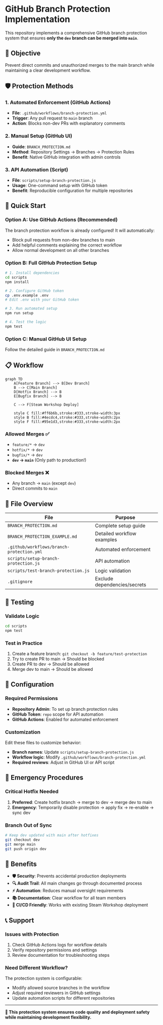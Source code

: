 # GitHub Branch Protection Implementation

This repository implements a comprehensive GitHub branch protection system that ensures **only the `dev` branch can be merged into `main`**.

## 🎯 Objective

Prevent direct commits and unauthorized merges to the main branch while maintaining a clear development workflow.

## 🛡️ Protection Methods

### 1. Automated Enforcement (GitHub Actions)
- **File**: `.github/workflows/branch-protection.yml`
- **Trigger**: Any pull request to `main` branch
- **Action**: Blocks non-dev PRs with explanatory comments

### 2. Manual Setup (GitHub UI)
- **Guide**: `BRANCH_PROTECTION.md`
- **Method**: Repository Settings → Branches → Protection Rules
- **Benefit**: Native GitHub integration with admin controls

### 3. API Automation (Script)
- **File**: `scripts/setup-branch-protection.js`
- **Usage**: One-command setup with GitHub token
- **Benefit**: Reproducible configuration for multiple repositories

## 🚀 Quick Start

### Option A: Use GitHub Actions (Recommended)
The branch protection workflow is already configured! It will automatically:
- Block pull requests from non-dev branches to main
- Add helpful comments explaining the correct workflow
- Allow normal development on all other branches

### Option B: Full GitHub Protection Setup
```bash
# 1. Install dependencies
cd scripts
npm install

# 2. Configure GitHub token
cp .env.example .env
# Edit .env with your GitHub token

# 3. Run automated setup
npm run setup

# 4. Test the logic
npm test
```

### Option C: Manual GitHub UI Setup
Follow the detailed guide in `BRANCH_PROTECTION.md`

## 📋 Workflow

```mermaid
graph TD
    A[Feature Branch] --> B[Dev Branch]
    B --> C[Main Branch]
    D[Hotfix Branch] --> B
    E[Bugfix Branch] --> B
    
    C --> F[Steam Workshop Deploy]
    
    style C fill:#ff6b6b,stroke:#333,stroke-width:3px
    style B fill:#4ecdc4,stroke:#333,stroke-width:2px
    style F fill:#95e1d3,stroke:#333,stroke-width:2px
```

### Allowed Merges ✅
- `feature/*` → `dev`
- `hotfix/*` → `dev` 
- `bugfix/*` → `dev`
- **`dev` → `main`** (Only path to production!)

### Blocked Merges ❌
- Any branch → `main` (except `dev`)
- Direct commits to `main`

## 📁 File Overview

| File | Purpose |
|------|---------|
| `BRANCH_PROTECTION.md` | Complete setup guide |
| `BRANCH_PROTECTION_EXAMPLE.md` | Detailed workflow examples |
| `.github/workflows/branch-protection.yml` | Automated enforcement |
| `scripts/setup-branch-protection.js` | API automation |
| `scripts/test-branch-protection.js` | Logic validation |
| `.gitignore` | Exclude dependencies/secrets |

## 🧪 Testing

### Validate Logic
```bash
cd scripts
npm test
```

### Test in Practice
1. Create a feature branch: `git checkout -b feature/test-protection`
2. Try to create PR to main → Should be blocked
3. Create PR to dev → Should be allowed
4. Merge dev to main → Should be allowed

## 🔧 Configuration

### Required Permissions
- **Repository Admin**: To set up branch protection rules
- **GitHub Token**: `repo` scope for API automation
- **GitHub Actions**: Enabled for automated enforcement

### Customization
Edit these files to customize behavior:
- **Branch names**: Update `scripts/setup-branch-protection.js`
- **Workflow logic**: Modify `.github/workflows/branch-protection.yml`
- **Required reviews**: Adjust in GitHub UI or API script

## 🚨 Emergency Procedures

### Critical Hotfix Needed
1. **Preferred**: Create hotfix branch → merge to dev → merge dev to main
2. **Emergency**: Temporarily disable protection → apply fix → re-enable → sync dev

### Branch Out of Sync
```bash
# Keep dev updated with main after hotfixes
git checkout dev
git merge main
git push origin dev
```

## 🎉 Benefits

- **🛡️ Security**: Prevents accidental production deployments
- **🔍 Audit Trail**: All main changes go through documented process  
- **⚡ Automation**: Reduces manual oversight requirements
- **📚 Documentation**: Clear workflow for all team members
- **🔄 CI/CD Friendly**: Works with existing Steam Workshop deployment

## 📞 Support

### Issues with Protection
1. Check GitHub Actions logs for workflow details
2. Verify repository permissions and settings
3. Review documentation for troubleshooting steps

### Need Different Workflow?
The protection system is configurable:
- Modify allowed source branches in the workflow
- Adjust required reviewers in GitHub settings
- Update automation scripts for different repositories

---

**🔐 This protection system ensures code quality and deployment safety while maintaining development flexibility.**